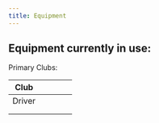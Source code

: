 ```yaml
---
title: Equipment
---
```


## Equipment currently in use:

Primary Clubs:

| Club |   |   |   |   |
|---|---|---|---|---|
| Driver |   |   |   |   |
|   |   |   |   |   |
|   |   |   |   |   |



